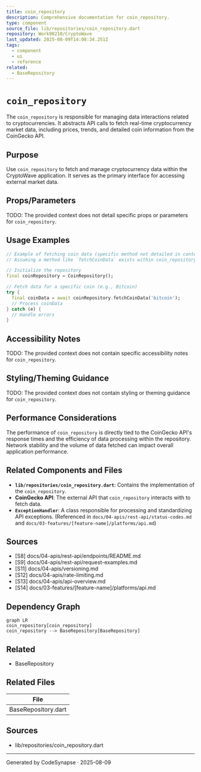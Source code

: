 ```yaml
---
title: coin_repository
description: Comprehensive documentation for coin_repository.
type: component
source_file: lib/repositories/coin_repository.dart
repository: Work90210/CryptoWave
last_updated: 2025-08-09T14:08:34.251Z
tags:
  - component
  - ui
  - reference
related:
  - BaseRepository
---
```

# `coin_repository`

The `coin_repository` is responsible for managing data interactions related to cryptocurrencies. It abstracts API calls to fetch real-time cryptocurrency market data, including prices, trends, and detailed coin information from the CoinGecko API.

## Purpose

Use `coin_repository` to fetch and manage cryptocurrency data within the CryptoWave application. It serves as the primary interface for accessing external market data.

## Props/Parameters

TODO: The provided context does not detail specific props or parameters for `coin_repository`.

## Usage Examples

```dart
// Example of fetching coin data (specific method not detailed in context)
// Assuming a method like `fetchCoinData` exists within coin_repository

// Initialize the repository
final coinRepository = CoinRepository();

// Fetch data for a specific coin (e.g., Bitcoin)
try {
  final coinData = await coinRepository.fetchCoinData('bitcoin');
  // Process coinData
} catch (e) {
  // Handle errors
}
```

## Accessibility Notes

TODO: The provided context does not contain specific accessibility notes for `coin_repository`.

## Styling/Theming Guidance

TODO: The provided context does not contain styling or theming guidance for `coin_repository`.

## Performance Considerations

The performance of `coin_repository` is directly tied to the CoinGecko API's response times and the efficiency of data processing within the repository. Network stability and the volume of data fetched can impact overall application performance.

## Related Components and Files

*   **`lib/repositories/coin_repository.dart`**: Contains the implementation of the `coin_repository`.
*   **CoinGecko API**: The external API that `coin_repository` interacts with to fetch data.
*   **`ExceptionHandler`**: A class responsible for processing and standardizing API exceptions. (Referenced in `docs/04-apis/rest-api/status-codes.md` and `docs/03-features/[feature-name]/platforms/api.md`)

## Sources

*   [S8] docs/04-apis/rest-api/endpoints/README.md
*   [S9] docs/04-apis/rest-api/request-examples.md
*   [S11] docs/04-apis/versioning.md
*   [S12] docs/04-apis/rate-limiting.md
*   [S13] docs/04-apis/api-overview.md
*   [S14] docs/03-features/[feature-name]/platforms/api.md

## Dependency Graph

```mermaid
graph LR
coin_repository[coin_repository]
coin_repository --> BaseRepository[BaseRepository]
```


## Related
- BaseRepository

## Related Files

| File |
|---|
| BaseRepository.dart |

## Sources
- lib/repositories/coin_repository.dart

---
Generated by CodeSynapse · 2025-08-09